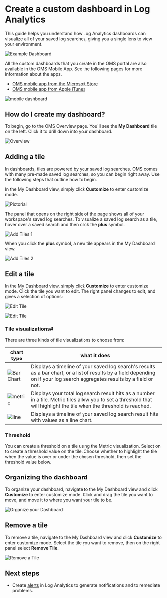 <properties
	pageTitle="Create a custom dashboard in Log Analytics | Microsoft Azure"
	description="This guide helps you understand how Log Analytics Dashboards can visualize all of your saved log searches, giving you a single lens to view your environment."
	services="log-analytics"
	documentationCenter=""
	authors="bandersmsft"
	manager="jwhit"
	editor=""/>

<tags
	ms.service="log-analytics"
	ms.workload="na"
	ms.tgt_pltfrm="na"
	ms.devlang="na"
	ms.topic="article"
	ms.date="08/08/2016"
	ms.author="banders"/>

# Create a custom dashboard in Log Analytics

This guide helps you understand how Log Analytics dashboards can visualize all of your saved log searches, giving you a single lens to view your environment.

![Example Dashboard](./media/log-analytics-dashboards/oms-dashboards-example-dash.png)

All the custom dashboards that you create in the OMS portal are also available in the OMS Mobile App. See the following pages for more information about the apps.

- [OMS mobile app from the Microsoft Store](http://www.windowsphone.com/store/app/operational-insights/4823b935-83ce-466c-82bb-bd0a3f58d865)
- [OMS mobile app from Apple iTunes](https://itunes.apple.com/app/microsoft-operations-management/id1042424859?mt=8)

![mobile dashboard](./media/log-analytics-dashboards/oms-search-mobile.png)

## How do I create my dashboard?

To begin, go to the OMS Overview page. You'll see the **My Dashboard** tile on the left. Click it to drill down into your dashboard.

![Overview](./media/log-analytics-dashboards/oms-dashboards-overview.png)


## Adding a tile

In dashboards, tiles are powered by your saved log searches. OMS comes with many pre-made saved log searches, so you can begin right away. Use the following steps that outline how to begin.

In the My Dashboard view, simply click **Customize** to enter customize mode.

![Pictorial](./media/log-analytics-dashboards/oms-dashboards-pictorial01.png)

 The panel that opens on the right side of the page shows all of your workspace's saved log searches. To visualize a saved log search as a tile,  hover over a saved search and then click the **plus** symbol.

![Add Tiles 1](./media/log-analytics-dashboards/oms-dashboards-pictorial02.png)

When you click the **plus** symbol, a new tile appears in the My Dashboard view.

![Add Tiles 2](./media/log-analytics-dashboards/oms-dashboards-pictorial03.png)


## Edit a tile

In the My Dashboard view, simply click  **Customize** to enter customize mode. Click the tile you want to edit. The right panel changes to edit, and gives a selection of options:

![Edit Tile](./media/log-analytics-dashboards/oms-dashboards-pictorial04.png)

![Edit Tile](./media/log-analytics-dashboards/oms-dashboards-pictorial05.png)

### Tile visualizations#
There are three kinds of tile visualizations to choose from:

|chart type|what it does|
|---|---|
|![Bar Chart](./media/log-analytics-dashboards/oms-dashboards-bar-chart.png)|Displays a timeline of your saved log search's results as a bar chart, or a list of results by a field depending on if your log search aggregates results by a field or not.
|![metric](./media/log-analytics-dashboards/oms-dashboards-metric.png)|Displays your total log search result hits as a number in a tile. Metric tiles allow you to set a threshold that will highlight the tile when the threshold is reached.|
|![line](./media/log-analytics-dashboards/oms-dashboards-line.png)|Displays a timeline of your saved log search result hits with values as a line chart.|

### Threshold
You can create a threshold on a tile using the Metric visualization. Select on to create a threshold value on the tile. Choose whether to highlight the tile when the value is over or under the chosen threshold, then set the threshold value below.

## Organizing the dashboard
To organize your dashboard, navigate to the My Dashboard view and click **Customize** to enter customize mode. Click and drag the tile you want to move, and move it to where you want your tile to be.

![Organize your Dashboard](./media/log-analytics-dashboards/oms-dashboards-organize.png)

## Remove a tile
To remove a tile, navigate to the My Dashboard view and click **Customize** to enter customize mode. Select the tile you want to remove, then on the right panel select **Remove Tile**.

![Remove a Tile](./media/log-analytics-dashboards/oms-dashboards-remove-tile.png)

## Next steps

- Create [alerts](log-analytics-alerts.md) in Log Analytics to generate notifications and to remediate problems.
